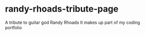 # randy-rhoads-tribute-page
A tribute to guitar god Randy Rhoads
It makes up part of my coding portfolio
